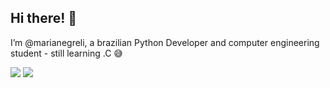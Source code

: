 <!---
marianegreli/marianegreli is a ✨ special ✨ repository because its `README.md` (this file) appears on your GitHub profile.
You can click the Preview link to take a look at your changes.
--->
## Hi there! 💝

I’m @marianegreli, a brazilian Python Developer and computer engineering student - still learning .C 😅
 
<div> 
  <a href="https://instagram.com/maria_negreli" target="_blank"><img src="https://img.shields.io/badge/-Instagram-%23E4405F?style=for-the-badge&logo=instagram&logoColor=white" target="_blank"></a>
  <a href = "mailto:mariafernandanegreli@gmail.com"><img src="https://img.shields.io/badge/-Gmail-%23333?style=for-the-badge&logo=gmail&logoColor=white" target="_blank"></a>
<!---
  <a href="https://www.linkedin.com/in/rafaella-ballerini-45875016a" target="_blank"><img src="https://img.shields.io/badge/-LinkedIn-%230077B5?style=for-the-badge&logo=linkedin&logoColor=white" target="_blank"></a> 
  -->
 
</div>
